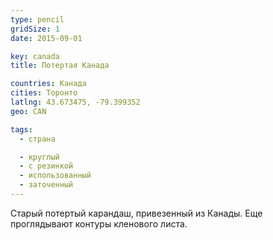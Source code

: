 ```yaml
---
type: pencil
gridSize: 1
date: 2015-09-01

key: canada
title: Потертая Канада

countries: Канада
cities: Торонто
latlng: 43.673475, -79.399352
geo: CAN

tags:
  - страна

  - круглый
  - с резинкой
  - использованный
  - заточенный
---
```


Старый потертый карандаш, привезенный из Канады. Еще проглядывают контуры кленового листа.
